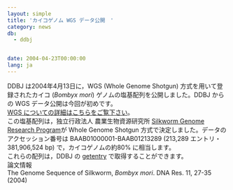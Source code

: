 ```yaml
---
layout: simple
title: 'カイコゲノム WGS データ公開　'
category: news
db:
  - ddbj


date: 2004-04-23T00:00:00
lang: ja
---
```


<html>DDBJ は2004年4月13日に，WGS (Whole Genome Shotgun) 方式を用いて登録されたカイコ (<i>Bombyx mori</i>) ゲノムの塩基配列を公開しました。DDBJ からの WGS データ公開は今回が初めです。<br><a href="/ddbj/wgs.html">WGS についての詳細はこちらをご覧下さい</a>。<br>この塩基配列は，独立行政法人 農業生物資源研究所 <a href="http://sgp.dna.affrc.go.jp/"> Silkworm Genome Research Program</a>が Whole Genome Shotgun 方式で決定しました。データのアクセッション番号は BAAB01000001-BAAB01213289 (213,289 エントリ・381,906,524 bp) で，カイコゲノムの約80% に相当します。<br>これらの配列は，DDBJ の <a href="http://getentry.ddbj.nig.ac.jp/top-j.html">getentry</a> で取得することができます。<br>論文情報<br>The Genome Sequence of Silkworm, <i>Bombyx mori</i>. DNA Res. 11, 27-35 (2004)</html>
